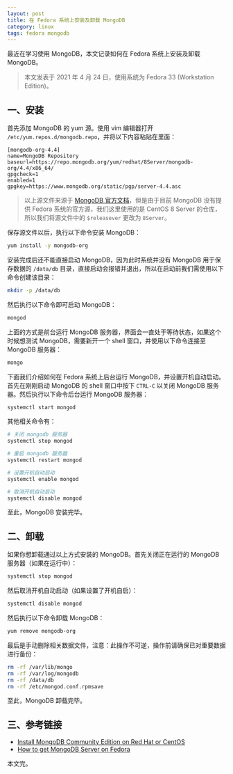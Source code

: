 ```yaml
---
layout: post
title: 在 Fedora 系统上安装及卸载 MongoDB
category: linux
tags: fedora mongodb
---
```


最近在学习使用 MongoDB，本文记录如何在 Fedora 系统上安装及卸载 MongoDB。

<!--more-->

> 本文发表于 2021 年 4 月 24 日，使用系统为 Fedora 33 (Workstation Edition)。

## 一、安装

首先添加 MongoDB 的 yum 源。使用 vim 编辑器打开 `/etc/yum.repos.d/mongodb.repo`，并将以下内容粘贴在里面：

```text
[mongodb-org-4.4]
name=MongoDB Repository
baseurl=https://repo.mongodb.org/yum/redhat/8Server/mongodb-org/4.4/x86_64/
gpgcheck=1
enabled=1
gpgkey=https://www.mongodb.org/static/pgp/server-4.4.asc
```

> 以上源文件来源于 [MongoDB 官方文档](https://docs.mongodb.com/manual/tutorial/install-mongodb-on-red-hat/#install-mongodb-community-edition)，但是由于目前 MongoDB 没有提供 Fedora 系统的官方源，我们这里使用的是 CentOS 8 Server 的仓库，所以我们将源文件中的 `$releasever` 更改为 `8Server`。

保存源文件以后，执行以下命令安装 MongoDB：

```bash
yum install -y mongodb-org
```

安装完成后还不能直接启动 MongoDB，因为此时系统并没有 MongoDB 用于保存数据的 `/data/db` 目录，直接启动会报错并退出，所以在启动前我们需使用以下命令创建该目录：

```bash
mkdir -p /data/db
```

然后执行以下命令即可启动 MongoDB：

```bash
mongod
```

上面的方式是前台运行 MongoDB 服务器，界面会一直处于等待状态，如果这个时候想测试 MongoDB，需要新开一个 shell 窗口，并使用以下命令连接至 MongoDB 服务器：

```bash
mongo
```

下面我们介绍如何在 Fedora 系统上后台运行 MongoDB，并设置开机自动启动。首先在刚刚启动 MongoDB 的 shell 窗口中按下 `CTRL-C` 以关闭 MongoDB 服务器。然后执行以下命令后台运行 MongoDB 服务器：

```bash
systemctl start mongod
```

其他相关命令有：

```bash
# 关闭 mongodb 服务器
systemctl stop mongod

# 重启 mongodb 服务器
systemctl restart mongod

# 设置开机自动启动
systemctl enable mongod

# 取消开机自动启动
systemctl disable mongod
```

至此，MongoDB 安装完毕。

## 二、卸载

如果你想卸载通过以上方式安装的 MongoDB。首先关闭正在运行的 MongoDB 服务器（如果在运行中）：

```bash
systemctl stop mongod
```

然后取消开机自动启动（如果设置了开机自启）：

```bash
systemctl disable mongod
```

然后执行以下命令卸载 MongoDB：

```bash
yum remove mongodb-org
```

最后是手动删除相关数据文件，注意：此操作不可逆，操作前请确保已对重要数据进行备份：

```bash
rm -rf /var/lib/mongo
rm -rf /var/log/mongodb
rm -rf /data/db
rm -rf /etc/mongod.conf.rpmsave
```

至此，MongoDB 卸载完毕。

## 三、参考链接

* [Install MongoDB Community Edition on Red Hat or CentOS](https://docs.mongodb.com/manual/tutorial/install-mongodb-on-red-hat/)
* [How to get MongoDB Server on Fedora](https://fedoramagazine.org/how-to-get-mongodb-server-on-fedora/)

本文完。
